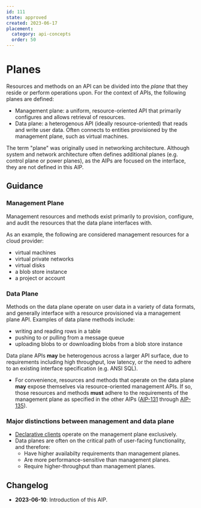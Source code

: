 ```yaml
---
id: 111
state: approved
created: 2023-06-17
placement:
  category: api-concepts
  order: 50
---
```


# Planes

Resources and methods on an API can be divided into the *plane* that they reside
or perform operations upon. For the context of APIs, the following planes are
defined:

- Management plane: a uniform, resource-oriented API that primarily
  configures and allows retrieval of resources.
- Data plane: a heterogenous API (ideally resource-oriented) that reads and
  write user data. Often connects to entities provisioned by the management
  plane, such as virtual machines.

The term "plane" was originally used in networking architecture. Although system
and network architecture often defines additional planes (e.g. control plane or
power planes), as the AIPs are focused on the interface, they are not defined in
this AIP.

## Guidance

### Management Plane

Management resources and methods exist primarily to provision, configure, and
audit the resources that the data plane interfaces with.

As an example, the following are considered management resources for a cloud
provider:

- virtual machines
- virtual private networks
- virtual disks
- a blob store instance
- a project or account

### Data Plane

Methods on the data plane operate on user data in a variety of data formats, and
generally interface with a resource provisioned via a management plane API.
Examples of data plane methods include:

- writing and reading rows in a table
- pushing to or pulling from a message queue
- uploading blobs to or downloading blobs from a blob store instance

Data plane APIs **may** be heterogenous across a larger API surface, due to
requirements including high throughput, low latency, or the need to adhere to an
existing interface specification (e.g. ANSI SQL).

- For convenience, resources and methods that operate on the data plane **may**
expose themselves via resource-oriented management APIs. If so, those resources
and methods **must** adhere to the requirements of the management plane as
specified in the other AIPs ([AIP-131][] through [AIP-135][]).

### Major distinctions between management and data plane

- [Declarative clients][] operate on the management plane exclusively.
- Data planes are often on the critical path of user-facing functionality, and
  therefore:
  - Have higher availabilty requirements than management planes.
  - Are more performance-sensitive than management planes.
  - Require higher-throughput than management planes.


[AIP-131]: ./0131.md
[AIP-135]: ./0135.md
[Declarative clients]: ./0009.md#declarative-clients

## Changelog

- **2023-06-10**: Introduction of this AIP.
